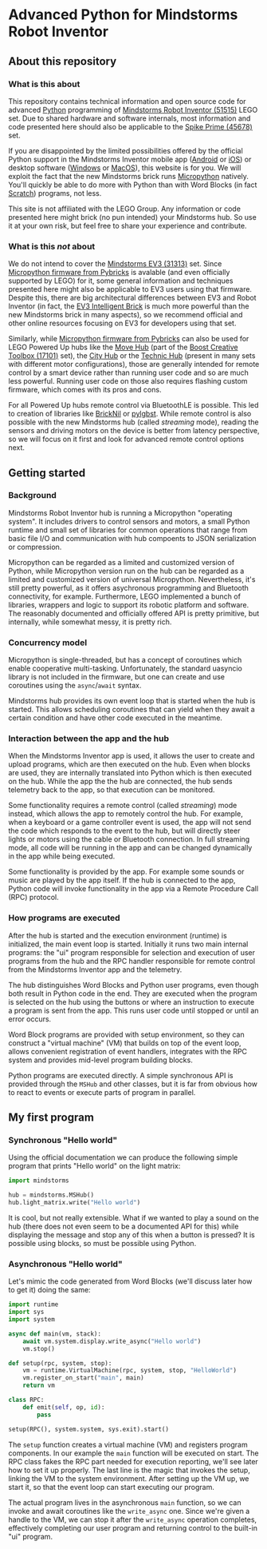 # Advanced Python for Mindstorms Robot Inventor

## About this repository

### What is this about

This repository contains technical information and open source code for advanced
[Python](http://www.python.org) programming of [Mindstorms Robot Inventor
(51515)](http://www.lego.com/product/51515) LEGO set. Due to shared hardware and software internals,
most information and code presented here should also be applicable to the [Spike Prime
(45678)](http://www.lego.com/product/45678) set.

If you are disappointed by the limited possibilities offered by the official Python support in the
Mindstorms Inventor mobile app
([Android](http://play.google.com/store/apps/details?id=com.lego.retail.mindstorms) or
[iOS](http://apps.apple.com/app/lego-mindstorms-inventor/id1515448947)) or desktop software
([Windows](http://www.microsoft.com/en-us/p/lego-mindstorms-robot-inventor/9mtq0n7w1d6x) or
[MacOS](http://apps.apple.com/app/lego-mindstorms-inventor/id1515448947)), this website is for you.
We will exploit the fact that the new Mindstorms brick runs [Micropython](http://micropython.org)
natively. You'll quickly be able to do more with Python than with Word Blocks (in fact
[Scratch](http://scratch.mit.edu)) programs, not less.

This site is not affiliated with the LEGO Group. Any information or code presented here might brick
(no pun intended) your Mindstorms hub. So use it at your own risk, but feel free to share your
experience and contribute.

### What is this *not* about

We do not intend to cover the [Mindstorms EV3 (31313)](http://www.lego.com/product/31313) set. Since
[Micropython firmware from Pybricks](http://pybricks.github.io/ev3-micropython) is avalable (and
even officially supported by LEGO) for it, some general information and techniques presented here
might also be applicable to EV3 users using that firmware. Despite this, there are big architectural
differences between EV3 and Robot Inventor (in fact, the [EV3 Intelligent
Brick](http://www.lego.com/product/45500) is much more powerful than the new Mindstorms brick in
many aspects), so we recommend official and other online resources focusing on EV3 for developers
using that set.

Similarly, while [Micropython firmware from Pybricks](http://pybricks.com) can also be used for LEGO
Powered Up hubs like the [Move Hub](http://www.lego.com/product/88006) (part of the [Boost Creative
Toolbox (17101)](http://www.lego.com/product/17101) set), the [City
Hub](http://www.lego.com/product/88009) or the [Technic Hub](http://www.lego.com/product/88012)
(present in many sets with different motor configurations),
those are generally intended for remote control by a smart device rather than running user code and
so are much less powerful. Running user code on those also requires flashing custom firmware, which
comes with its pros and cons.

For all Powered Up hubs remote control via BluetoothLE is possible. This led to creation of
libraries like [BrickNil](http://pypi.org/project/bricknil) or
[pylgbst](http://github.com/undera/pylgbst). While remote control is also possible with the new
Mindstorms hub (called *streaming* mode), reading the sensors and driving motors on the device is
better from latency perspective, so we will focus on it first and look for advanced remote control
options next.

## Getting started

### Background

Mindstorms Robot Inventor hub is running a Micropython "operating system". It includes drivers to
control sensors and motors, a small Python runtime and small set of libraries for common operations
that range from basic file I/O and communication with hub compoents to JSON serialization or
compression.

Micropython can be regarded as a limited and customized version of Python, while Micropython version
run on the hub can be regarded as a limited and customized version of universal Micropython.
Nevertheless, it's still pretty powerful, as it offers asychronous programming and Bluetooth
connectivity, for example. Furthermore, LEGO implemented a bunch of libraries, wrappers and logic
to support its robotic platform and software. The reasonably documented and officially offered
API is pretty primitive, but internally, while somewhat messy, it is pretty rich.

### Concurrency model

Micropython is single-threaded, but has a concept of coroutines which enable cooperative
multi-tasking. Unfortunately, the standard uasyncio library is not included in the firmware, but one
can create and use coroutines using the `async`/`await` syntax.

Mindstorms hub provides its own event loop that is started when the hub is started. This allows
scheduling coroutines that can yield when they await a certain condition and have other code
executed in the meantime.

### Interaction between the app and the hub

When the Mindstorms Inventor app is used, it allows the user to create and upload programs, which
are then executed on the hub. Even when blocks are used, they are internally translated into Python
which is then executed on the hub. While the app the the hub are connected, the hub sends telemetry
back to the app, so that execution can be monitored.

Some functionality requires a remote control (called *streaming*) mode instead, which allows the app
to remotely control the hub. For example, when a keyboard or a game controller event is used, the
app will not send the code which responds to the event to the hub, but will directly steer lights or
motors using the cable or Bluetooth connection. In full streaming mode, all code will be running in
the app and can be changed dynamically in the app while being executed.

Some functionality is provided by the app. For example some sounds or music are played by the app
itself. If the hub is connected to the app, Python code will invoke functionality in the app via
a Remote Procedure Call (RPC) protocol.

### How programs are executed

After the hub is started and the execution environment (runtime) is initialized, the main event loop
is started. Initially it runs two main internal programs: the "ui" program responsible for selection
and execution of user programs from the hub and the RPC handler responsible for remote control from
the Mindstorms Inventor app and the telemetry.

The hub distinguishes Word Blocks and Python user programs, even though both result in Python code
in the end. They are executed when the program is selected on the hub using the buttons or where an
instruction to execute a program is sent from the app. This runs user code until stopped or until
an error occurs.

Word Block programs are provided with setup environment, so they can construct a "virtual machine"
(VM) that builds on top of the event loop, allows convenient registration of event handlers,
integrates with the RPC system and provides mid-level program building blocks.

Python programs are executed directly. A simple synchronous API is provided through the `MSHub` and
other classes, but it is far from obvious how to react to events or execute parts of program in
parallel.

## My first program

### Synchronous "Hello world"

Using the official documentation we can produce the following simple program that prints "Hello
world" on the light matrix:

```python
import mindstorms

hub = mindstorms.MSHub()
hub.light_matrix.write("Hello world")
```

It is cool, but not really extensible. What if we wanted to play a sound on the hub (there does not
even seem to be a documented API for this) while displaying the message and stop any of this when a
button is pressed? It is possible using blocks, so must be possible using Python.

### Asynchronous "Hello world"

Let's mimic the code generated from Word Blocks (we'll discuss later how to get it) doing the same:

```python
import runtime
import sys
import system

async def main(vm, stack):
    await vm.system.display.write_async("Hello world")
    vm.stop()

def setup(rpc, system, stop):
    vm = runtime.VirtualMachine(rpc, system, stop, "HelloWorld")
    vm.register_on_start("main", main)
    return vm

class RPC:
    def emit(self, op, id):
        pass

setup(RPC(), system.system, sys.exit).start()
```

The `setup` function creates a virtual machine (VM) and registers program components. In our
example the `main` function will be executed on start. The RPC class fakes the RPC part needed for
execution reporting, we'll see later how to set it up properly. The last line is the magic that
invokes the setup, linking the VM to the system environment. After setting up the VM up, we
start it, so that the event loop can start executing our program.

The actual program lives in the asynchronous `main` function, so we can invoke and await coroutines
like the `write_async` one. Since we're given a handle to the VM, we can stop it after the
`write_async` operation completes, effectively completing our user program and returning control to
the built-in "ui" program.
